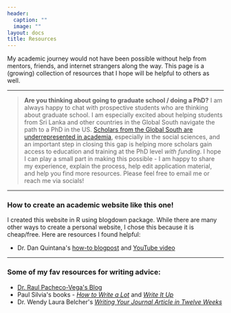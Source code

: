 ```yaml
---
header:
  caption: ""
  image: ""
layout: docs
title: Resources
---
```


My academic journey would not have been possible without help from mentors, friends, and internet strangers along the way. This page is a (growing) collection of resources that I hope will be helpful to others as well.

---

> **Are you thinking about going to graduate school / doing a PhD?**
I am always happy to chat with prospective students who are thinking about graduate school. I am especially excited about helping students from Sri Lanka and other countries in the Global South navigate the path to a PhD in the US. [Scholars from the Global South are underrepresented   in academia](https://theconversation.com/global-south-scholars-are-missing-from-european-and-us-journals-what-can-be-done-about-it-99570), especially in the social sciences, and an important step in closing this gap is helping more scholars gain access to education and training at the PhD level *with funding*. I hope I can play a small part in making this possible - I am happy to share my experience, explain the process, help edit application material, and help you find more resources. Please feel free to email me or reach me via socials!

---

### How to create an academic website like this one!
I created this website in R using blogdown package. While there are many other ways to create a personal website, I chose this because it is cheap/free. Here are resources I found helpful:
* Dr. Dan Quintana's [how-to blogpost](https://www.dsquintana.blog/free-website-in-r-easy/) and [YouTube video](https://www.youtube.com/watch?v=ox_Ue9yzf-0)

---

### Some of my fav resources for writing advice:

* [Dr. Raul Pacheco-Vega's Blog](http://www.raulpacheco.org/blog/)
* Paul Silvia's books - [*How to Write a Lot*](https://www.apa.org/pubs/books/4441031) and [*Write It Up*](https://www.apa.org/pubs/books/4441024)
* Dr. Wendy Laura Belcher's [*Writing Your Journal Article in Twelve Weeks*](https://wendybelcher.com/writing-advice/writing-your-journal-article-in-twelve/)

 